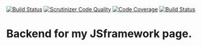 [![Build Status](https://travis-ci.org/Deel18/me-api.svg?branch=master)](https://travis-ci.org/Deel18/me-api)
[![Scrutinizer Code Quality](https://scrutinizer-ci.com/g/Deel18/me-api/badges/quality-score.png?b=master)](https://scrutinizer-ci.com/g/Deel18/me-api/?branch=master)
[![Code Coverage](https://scrutinizer-ci.com/g/Deel18/me-api/badges/coverage.png?b=master)](https://scrutinizer-ci.com/g/Deel18/me-api/?branch=master)
[![Build Status](https://scrutinizer-ci.com/g/Deel18/me-api/badges/build.png?b=master)](https://scrutinizer-ci.com/g/Deel18/me-api/build-status/master)

Backend for my JSframework page.
================================
